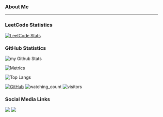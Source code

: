 ### About Me
---

### LeetCode Statistics
[![LeetCode Stats](https://leetcard.jacoblin.cool/DuckyShine04?theme=dark&font=Alef&ext=activity)](https://leetcode.com/DuckyShine04/)

### GitHub Statistics
<img align="center" src="https://github-readme-stats.vercel.app/api?username=DuckyShine004&include_all_commits=true&count_private=true&show_icons=true&line_height=20&title_color=2B5BBD&icon_color=1124BB&text_color=A1A1A1&bg_color=0,000000,130F40" alt="my Github Stats"/>

![Metrics](https://metrics.lecoq.io/DuckyShine004?template=classic&lines=1&base=header%2C%20activity%2C%20community%2C%20repositories%2C%20metadata&base.indepth=false&base.hireable=false&base.skip=false&lines=false&lines.sections=base&lines.repositories.limit=4&lines.history.limit=1&config.timezone=Pacific%2FAuckland)

![Top Langs](https://github-readme-stats.vercel.app/api/top-langs/?username=DuckyShine004&layout=compact)

<a href="https://github.com/DuckyShine004" target="_blank"><img alt="GitHub" src="https://img.shields.io/badge/dynamic/json?logo=github&label=GitHub+Followers&labelColor=282c34&color=181717&query=%24.data.totalSubs&url=https%3A%2F%2Fapi.spencerwoo.com%2Fsubstats%2F%3Fsource%3Dgithub%26queryKey%3DDuckyShine004&longCache=true"/></a>
<img src="https://komarev.com/ghpvc/?username=DuckyShine004&color=brightgreen" alt="watching_count" />
![visitors](https://visitor-badge.laobi.icu/badge?page_id=DuckyShine004.DuckyShine004)
  
### Social Media Links
<a href="https://leetcode.com/DuckyShine04/" target="_blank"><img src="https://img.shields.io/badge/-LeetCode-FFA116?style=for-the-badge&logo=LeetCode&logoColor=black"></a>
<a href="https://www.linkedin.com/in/gallon-zhou-a3739b278/" target="_blank"><img src="https://img.shields.io/badge/LinkedIn-0077B5?style=for-the-badge&logo=linkedin&logoColor=white"></a>
